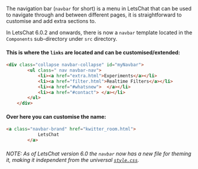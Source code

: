 The navigation bar (<code>navbar</code> for short) is a menu in LetsChat that can be used to navigate through and between different pages, it is straightforward to customise and add extra sections to.

In LetsChat 6.0.2 and onwards, there is now a <code>navbar</code> template located in the <code>Components</code> sub-directory under <code>src</code> directory.

#### This is where the <code>links</code> are located and can be customised/extended:

```HTML
<div class="collapse navbar-collapse" id="myNavbar">
		<ul class=" nav navbar-nav">
			<li><a href="extra.html">Experiments</a></li>
			<li><a href="filter.html">Realtime Filters</a></li>
			<li><a href="#whatsnew">  </a></li>
			<li><a href="#contact"> </a></li>
		</ul>
	</div>
```

#### Over here you can customise the name:

```HTML
<a class="navbar-brand" href="kwitter_room.html">
			LetsChat
		</a>
```

###### NOTE: As of LetsChat version 6.0 the <code>navbar</code> now has a new file for theming it, making it independent from the universal <code><a href="https://github.com/Project-LetsChat/LetsChat/wiki/style.css/">style.css</a></code>.